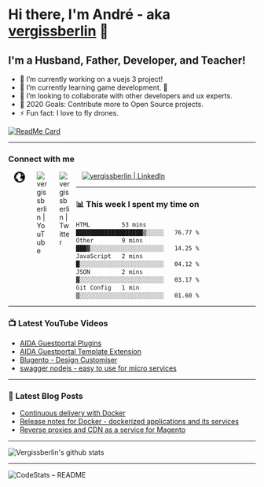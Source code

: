 # Hi there, I'm André - aka [vergissberlin][website] 👋

## I'm a Husband, Father, Developer, and Teacher!

- 🔭 I’m currently working on a vuejs 3 project!
- 🌱 I’m currently learning game development. 🤣
- 👯 I’m looking to collaborate with other developers and ux experts.
- 🥅 2020 Goals: Contribute more to Open Source projects.
- ⚡ Fun fact: I love to fly drones.

[![ReadMe Card](https://github-readme-stats.vercel.app/api/pin/?username=vergissberlin&repo=resume&hide_border=true)](https://github.com/vergissberlin/resume)

---

### Connect with me

[<img align="left" hspace="12" alt="vergissberlin.cocdm" width="22px" src="https://raw.githubusercontent.com/iconic/open-iconic/master/svg/globe.svg" />][website]
[<img align="left" hspace="12" alt="vergissberlin | YouTube" width="22px" src="https://cdn.jsdelivr.net/npm/simple-icons@v3/icons/youtube.svg" />][youtube]
[<img align="left" hspace="12" alt="vergissberlin | Twitter" width="22px" src="https://cdn.jsdelivr.net/npm/simple-icons@v3/icons/twitter.svg" />][twitter]
[<img hspace="12" alt="vergissberlin | LinkedIn" width="22px" src="https://cdn.jsdelivr.net/npm/simple-icons@v3/icons/linkedin.svg" />][linkedin]

---

### 📊 This week I spent my time on

<!--START_SECTION:waka-->
```text
HTML         53 mins         ███████████████████▒░░░░░   76.77 % 
Other        9 mins          ███▓░░░░░░░░░░░░░░░░░░░░░   14.25 % 
JavaScript   2 mins          █░░░░░░░░░░░░░░░░░░░░░░░░   04.12 % 
JSON         2 mins          ▓░░░░░░░░░░░░░░░░░░░░░░░░   03.17 % 
Git Config   1 min           ▒░░░░░░░░░░░░░░░░░░░░░░░░   01.60 % 
```
<!--END_SECTION:waka-->

<!-- START_SECTION:codestats -->
<!-- END_SECTION:codestats -->

---

### 📺 Latest YouTube Videos
<!-- YOUTUBE:START -->
- [AIDA Guestportal Plugins](https://www.youtube.com/watch?v=7vU7JHyaHzk)
- [AIDA Guestportal Template Extension](https://www.youtube.com/watch?v=Apzdbva7RP0)
- [Blugento  - Design Customiser](https://www.youtube.com/watch?v=UPuw77kYkqk)
- [swagger nodejs - easy to use for micro services](https://www.youtube.com/watch?v=besBSUVCSBc)
<!-- YOUTUBE:END -->

---

### 📕 Latest Blog Posts
<!-- BLOG-POST-LIST:START -->
- [Continuous delivery with Docker](https://medium.com/@andre.lademann/continuous-delivery-with-docker-91e3ed8188ad?source=rss-25031e672016------2)
- [Release notes for Docker - dockerized applications and its services](https://medium.com/blugento/release-notes-for-docker-dockerized-applications-and-its-services-4c92b254ab2?source=rss-25031e672016------2)
- [Reverse proxies and CDN as a service for Magento](https://medium.com/blugento/reverse-proxies-and-cdn-as-a-service-for-magento-4b0ad0d77b1?source=rss-25031e672016------2)
<!-- BLOG-POST-LIST:END -->

---

![Vergissberlin's github stats](https://github-readme-stats.vercel.app/api?username=vergissberlin&show_icons=true&hide_border=true)

[website]: https://andrelademann.de
[twitter]: https://twitter.com/vergissberlin
[youtube]: https://youtube.com/vergissberlin
[linkedin]: https://linkedin.com/in/andre-lademann/

---

![CodeStats – README](https://github.com/vergissberlin/vergissberlin/workflows/CodeStats%20%E2%80%93%20README/badge.svg)
